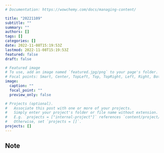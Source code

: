 ```yaml
---
# Documentation: https://wowchemy.com/docs/managing-content/

title: "20221109"
subtitle: ""
summary: ""
authors: []
tags: []
categories: []
date: 2022-11-08T15:19:53Z
lastmod: 2022-11-08T15:19:53Z
featured: false
draft: false

# Featured image
# To use, add an image named `featured.jpg/png` to your page's folder.
# Focal points: Smart, Center, TopLeft, Top, TopRight, Left, Right, BottomLeft, Bottom, BottomRight.
image:
  caption: ""
  focal_point: ""
  preview_only: false

# Projects (optional).
#   Associate this post with one or more of your projects.
#   Simply enter your project's folder or file name without extension.
#   E.g. `projects = ["internal-project"]` references `content/project/deep-learning/index.md`.
#   Otherwise, set `projects = []`.
projects: []
---
```


## Note

